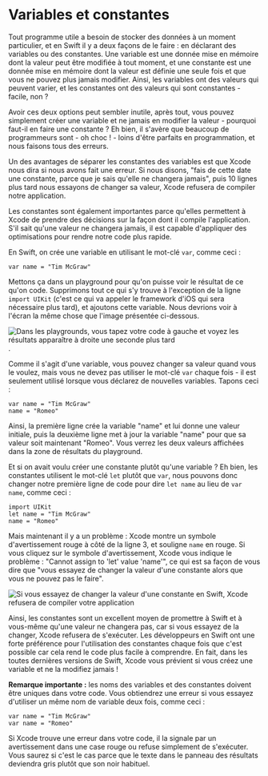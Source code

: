 #  Variables et constantes

Tout programme utile a besoin de stocker des données à un moment particulier, et en Swift il y a deux façons de le faire : en déclarant des variables ou des constantes. Une variable est une donnée mise en mémoire dont la valeur peut être modifiée à tout moment, et une constante est une donnée mise en mémoire dont la valeur est définie une seule fois et que vous ne pouvez plus jamais modifier. Ainsi, les variables ont des valeurs qui peuvent varier, et les constantes ont des valeurs qui sont constantes - facile, non ?

Avoir ces deux options peut sembler inutile, après tout, vous pouvez simplement créer une variable et ne jamais en modifier la valeur - pourquoi faut-il en faire une constante ? Eh bien, il s'avère que beaucoup de programmeurs sont - oh choc ! - loins d'être parfaits en programmation, et nous faisons tous des erreurs.

Un des avantages de séparer les constantes des variables est que Xcode nous dira si nous avons fait une erreur. Si nous disons, "fais de cette date une constante, parce que je sais qu'elle ne changera jamais", puis 10 lignes plus tard nous essayons de changer sa valeur, Xcode refusera de compiler notre application.

Les constantes sont également importantes parce qu'elles permettent à Xcode de prendre des décisions sur la façon dont il compile l'application. S'il sait qu'une valeur ne changera jamais, il est capable d'appliquer des optimisations pour rendre notre code plus rapide.

En Swift, on crée une variable en utilisant le mot-clé  `var`, comme ceci :

    var name = "Tim McGraw"

Mettons ça dans un playground pour qu'on puisse voir le résultat de ce qu'on code. Supprimons tout ce qui s'y trouve à l'exception de la ligne `import UIKit` (c'est ce qui va appeler le framework d'iOS qui sera nécessaire plus tard), et ajoutons cette variable. Nous devrions voir  à l'écran la même chose que l'image présentée ci-dessous.

![Dans les playgrounds, vous tapez votre code à gauche et voyez les résultats apparaître à droite une seconde plus tard](0-2.png).

Comme il s'agit d'une variable, vous pouvez changer sa valeur quand vous le voulez, mais vous ne devez pas utiliser le mot-clé `var` chaque fois - il est seulement utilisé lorsque vous déclarez de nouvelles variables. Tapons ceci :

    var name = "Tim McGraw"
    name = "Romeo"

Ainsi, la première ligne crée la variable "name" et lui donne une valeur initiale, puis la deuxième ligne met à jour la variable "name" pour que sa valeur soit maintenant "Romeo". Vous verrez les deux valeurs affichées dans la zone de résultats du playground.

Et si on avait voulu créer une constante plutôt qu'une variable ? Eh bien, les constantes utilisent le mot-clé `let` plutôt que `var`, nous pouvons donc changer notre première ligne de code pour dire `let name` au lieu de `var name`, comme ceci :

    import UIKit
    let name = "Tim McGraw"
    name = "Romeo"

Mais maintenant il y a un problème : Xcode montre un symbole d'avertissement rouge à côté de la ligne 3, et souligne `name` en rouge. Si vous cliquez sur le symbole d'avertissement, Xcode vous indique le problème : "Cannot assign to 'let' value 'name'", ce qui est sa façon de vous dire que "vous essayez de changer la valeur d'une constante alors que vous ne pouvez pas le faire".

![Si vous essayez de changer la valeur d'une constante en Swift, Xcode refusera de compiler votre application](0-3.png)

Ainsi, les constantes sont un excellent moyen de promettre à Swift et à vous-même qu'une valeur ne changera pas, car si vous essayez de la changer, Xcode refusera de s'exécuter. Les développeurs en Swift ont une forte préférence pour l'utilisation des constantes chaque fois que c'est possible car cela rend le code plus facile à comprendre. En fait, dans les toutes dernières versions de Swift, Xcode vous prévient si vous créez une variable et ne la modifiez jamais !

**Remarque importante :** les noms des variables et des constantes doivent être uniques dans votre code. Vous obtiendrez une erreur si vous essayez d'utiliser un même nom de variable deux fois, comme ceci :

    var name = "Tim McGraw"
    var name = "Romeo"

Si Xcode trouve une erreur dans votre code, il la signale par un avertissement dans une case rouge ou refuse simplement de s'exécuter. Vous saurez si c'est le cas parce que le texte dans le panneau des résultats deviendra gris plutôt que son noir habituel.
